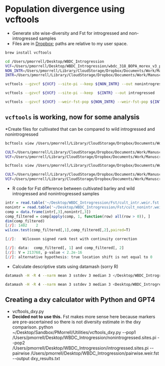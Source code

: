 # Population divergence using vcftools

* Generate site wise-diversity and Fst for introgressed and non-introgressed samples
* Files are in [Dropbox](https://www.dropbox.com/scl/fo/12y8eh3zkezyi056n02j5/AA-pX-WTKIu43SUX41sTcYs?rlkey=muclohbydtb3nxrcfvsh7mbt7&dl=0); paths are relative to my user space.

```bash
brew install vcftools

cd /Users/pmorrell/Desktop/WBDC_Introgression
VCF=/Users/pmorrell/Desktop/WBDC_Introgression/wbdc_318_BOPA_morex_v3_poly.vcf.gz
NON_INTR=/Users/pmorrell/Library/CloudStorage/Dropbox/Documents/Work/Manuscripts/Wild_Introgression/Analyses/introgression_donors/nonintrogressed_samples.txt
INTR=/Users/pmorrell/Library/CloudStorage/Dropbox/Documents/Work/Manuscripts/Wild_Introgression/Analyses/introgression_donors/introgressed_samples.txt 

vcftools --gzvcf ${VCF} --site-pi --keep ${NON_INTR} --out nonintrogressed

vcftools --gzvcf ${VCF} --site-pi --keep  ${INTR} --out introgressed

vcftools --gzvcf ${VCF} --weir-fst-pop ${NON_INTR} --weir-fst-pop ${INTR}  --out pairwise
```

## `vcftools` is working, now for some analysis

*Create files for cultivated that can be compared to wild introgressed and nonintrogressed

```bash
bcftools view /Users/pmorrell/Library/CloudStorage/Dropbox/Documents/Work/Manuscripts/Wild_Introgression/DRUM_Submission/dom_and_wild_with_introgressed_merged.phased.imputed.no_missing.vcf.gz -S ^/Users/pmorrell/Desktop/remove_OWBR.txt | bcftools query -l | sed -e '/WBDC/d' >/Users/pmorrell/Library/CloudStorage/Dropbox/Documents/Work/Manuscripts/Wild_Introgression/Analyses/introgression_donors/cultivated_samples.txt 

CULT=/Users/pmorrell/Library/CloudStorage/Dropbox/Documents/Work/Manuscripts/Wild_Introgression/Analyses/introgression_donors/cultivated_samples.txt
VCF=/Users/pmorrell/Library/CloudStorage/Dropbox/Documents/Work/Manuscripts/Wild_Introgression/DRUM_Submission/dom_and_wild_with_introgressed_merged.phased.imputed.no_missing.vcf.gz

bcftools view /Users/pmorrell/Library/CloudStorage/Dropbox/Documents/Work/Manuscripts/Wild_Introgression/DRUM_Submission/dom_and_wild_with_introgressed_merged.phased.imputed.no_missing.vcf.gz -S ^/Users/pmorrell/Desktop/remove_OWBR.txt | bcftools query -l | sed -e '/WBDC/d' >/Users/pmorrell/Library/CloudStorage/Dropbox/Documents/Work/Manuscripts/Wild_Introgression/Analyses/introgression_donors/cultivated_samples.txt 

CULT=/Users/pmorrell/Library/CloudStorage/Dropbox/Documents/Work/Manuscripts/Wild_Introgression/Analyses/introgression_donors/cultivated_samples.txt
VCF=/Users/pmorrell/Library/CloudStorage/Dropbox/Documents/Work/Manuscripts/Wild_Introgression/DRUM_Submission/dom_and_wild_with_introgressed_merged.phased.imputed.no_missing.vcf.gz
```

* R code for Fst difference between cultivated barley and wild introgressed and nonintrogressed samples

```R
intr = read.table('~/Desktop/WBDC_Introgression/Fst/cult_intr.weir.fst',header=T)
nonintr = read.table('~/Desktop/WBDC_Introgression/Fst/cult_nonintr.weir.fst',header=T)
comp = data.frame(intr[,3],nonintr[,3])
comp_filtered = comp[apply(comp, 1, function(row) all(row > 0)), ]
dim(comp_filtered)
[//]: 1402    2
wilcox.test(comp_filtered[,1],comp_filtered[,2],paired=T)

[//]: 	Wilcoxon signed rank test with continuity correction

[//]: data:  comp_filtered[, 1] and comp_filtered[, 2]
[//]: V = 213768, p-value < 2.2e-16
[//]: alternative hypothesis: true location shift is not equal to 0
```

* Calculate descriptive stats using datamash (sorry R) 

```bash
datamash -H -R 4 --narm mean 3 sstdev 3 median 3 </Desktop/WBDC_Introgression/Fst/cult_intr.weir.fst

datamash -H -R 4 --narm mean 3 sstdev 3 median 3 <Desktop/WBDC_Introgression/Fst/cult_nonintr.weir.fst`
```



## Creating a dxy calculator with Python and GPT4

* vcftools_dxy.py
* **Decided not to use this.** Fst makes more sense here because markers are pre-ascertained so there is not diversity estimate in the dxy comparison.
python ~/Desktop/Sandbox/PMorrell/Utilities/vcftools_dxy.py --pop1 /Users/pmorrell/Desktop/WBDC_Introgression/nonintrogressed.sites.pi --pop2 /Users/pmorrell/Desktop/WBDC_Introgression/introgressed.sites.pi --pairwise /Users/pmorrell/Desktop/WBDC_Introgression/pairwise.weir.fst --output dxy_results.txt
